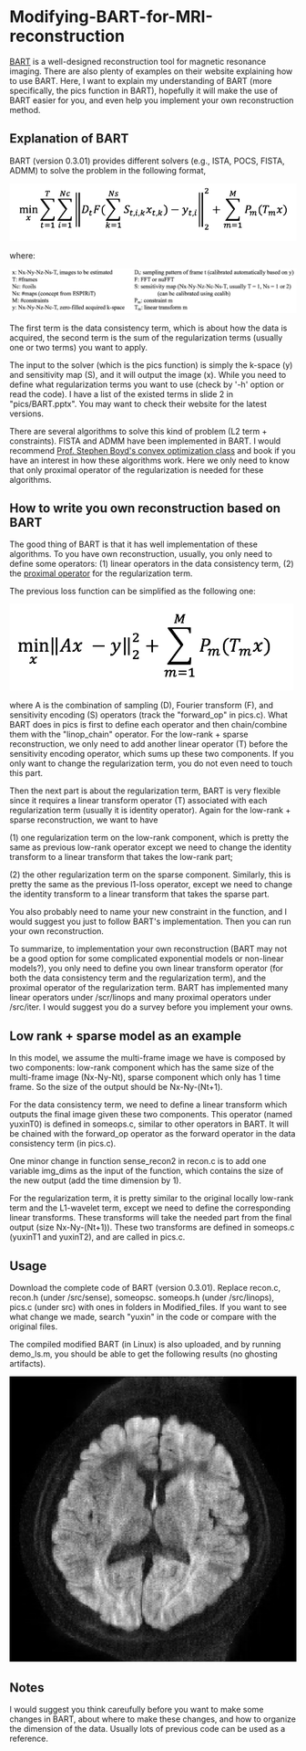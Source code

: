 # Modifying-BART-for-MRI-reconstruction

[BART](https://mrirecon.github.io/bart/) is a well-designed reconstruction tool for magnetic resonance imaging. There are also plenty of examples on their website explaining how to use BART. Here, I want to explain my understanding of BART (more specifically, the pics function in BART), hopefully it will make the use of BART easier for you, and even help you implement your own reconstruction method. 



## Explanation of BART
BART (version 0.3.01) provides different solvers (e.g., ISTA, POCS, FISTA, ADMM) to solve the problem in the following format,

<div align="left">
  <img = src="pics/fig1.png" width=“50px” />
</div>

where:
<div align="left">
  <img = src="pics/fig3.png" width=“50px” />
</div>

The first term is the data consistency term, which is about how the data is acquired, the second term is the sum of the regularization terms (usually one or two terms) you want to apply. 

The input to the solver (which is the pics function) is simply the k-space (y) and sensitivity map (S), and it will output the image (x). While you need to define what regularization terms you want to use (check by '-h' option or read the code). I have a list of the existed terms in slide 2 in "pics/BART.pptx". You may want to check their website for the latest versions.

There are several algorithms to solve this kind of problem (L2 term + constraints). FISTA and ADMM have been implemented in BART. I would recommend [Prof. Stephen Boyd's convex optimization class](http://web.stanford.edu/class/ee364a/) and book if you have an interest in how these algorithms work. Here we only need to know that only proximal operator of the regularization is needed for these algorithms.

## How to write you own reconstruction based on BART
The good thing of BART is that it has well implementation of these algorithms. To you have own reconstruction, usually, you only need to define some operators: (1) linear operators in the data consistency term, (2) the [proximal operator](https://en.wikipedia.org/wiki/Proximal_operator) for the regularization term. 

The previous loss function can be simplified as the following one:
<div align="left">
  <img = src="pics/fig2.png" width=“50px” />
</div>

where A is the combination of sampling (D), Fourier transform (F), and sensitivity encoding (S) operators (track the "forward_op" in pics.c). What BART does in pics is first to define each operator and then chain/combine them with the "linop_chain" operator. For the low-rank + sparse reconstruction, we only need to add another linear operator (T) before the sensitivity encoding operator, which sums up these two components. If you only want to change the regularization term, you do not even need to touch this part. 


Then the next part is about the regularization term, BART is very flexible since it requires a linear transform operator (T) associated with each regularization term (usually it is identity operator). Again for the low-rank + sparse reconstruction, we want to have 

(1) one regularization term on the low-rank component, which is pretty the same as previous low-rank operator except we need to change the identity transform to a linear transform that takes the low-rank part;

(2) the other regularization term on the sparse component. Similarly, this is pretty the same as the previous l1-loss operator, except we need to change the identity transform to a linear transform that takes the sparse part.

You also probably need to name your new constraint in the function, and I would suggest you just to follow BART's implementation. Then you can run your own reconstruction. 

To summarize, to implementation your own reconstruction (BART may not be a good option for some complicated exponential models or non-linear models?), you only need to define you own linear transform operator (for both the data consistency term and the regularization term), and the proximal operator of the regularization term. BART has implemented many linear operators under /scr/linops and many proximal operators under /src/iter. I would suggest you do a survey before you implement your owns.

## Low rank + sparse model as an example
In this model, we assume the multi-frame image we have is composed by two components: low-rank component which has the same size of the multi-frame image (Nx-Ny-Nt), sparse component which only has 1 time frame. So the size of the output should be Nx-Ny-(Nt+1).

For the data consistency term, we need to define a linear transform which outputs the final image given these two components. This operator (named yuxinT0) is defined in someops.c, similar to other operators in BART. It will be chained with the forward_op operator as the forward operator in the data consistency term (in pics.c).

One minor change in function sense_recon2 in recon.c is to add one variable img_dims as the input of the function, which contains the size of the new output (add the time dimension by 1).

For the regularization term, it is pretty similar to the original locally low-rank term and the L1-wavelet term, except we need to define the corresponding linear transforms. These transforms will take the needed part from the final output (size Nx-Ny-(Nt+1)). These two transforms are defined in someops.c (yuxinT1 and yuxinT2), and are called in pics.c.

## Usage
Download the complete code of BART (version 0.3.01). Replace recon.c, recon.h (under /src/sense), someopsc. someops.h (under /src/linops), pics.c (under src) with ones in folders in Modified_files. If you want to see what change we made, search "yuxin" in the code or compare with the original files. 

The compiled modified BART (in Linux) is also uploaded, and by running demo_ls.m, you should be able to get the following results (no ghosting artifacts).

<div align="left">
  <img = src="pics/Result.png" width=“300px” />
</div>

## Notes
I would suggest you think careufully before you want to make some changes in BART, about where to make these changes, and how to organize the dimension of the data. Usually lots of previous code can be used as a reference.

<!---The plan for this repository is to share my implementation of low-rank + sparse reconstruction based on BART. However, very unfortunately, I could not find my implementation (this is probably one reason why I should use Github). But the implementation should be pretty straightforward after you understand how BART works and what changes you want to make. Hopefully, the comments are helpful enough, so you do not need to suffer my code. --->
